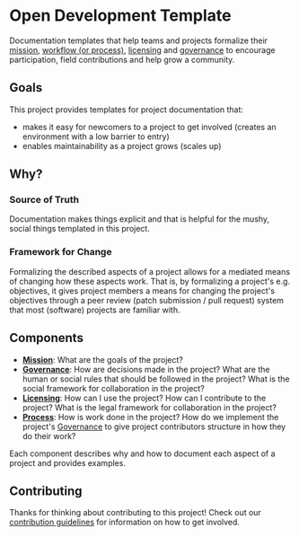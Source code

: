 # Open Development Template

Documentation templates that help teams and projects formalize their [mission](Mission.md),
[workflow (or process)](Process.md), [licensing](Licensing.md) and [governance](Governance.md)
to encourage participation, field contributions and help grow a community.

## Goals

This project provides templates for project documentation that:

- makes it easy for newcomers to a project to get involved (creates an environment
    with a low barrier to entry)
- enables maintainability as a project grows (scales up)

## Why?

### Source of Truth

Documentation makes things explicit and that is helpful for the mushy, social
things templated in this project.

### Framework for Change

Formalizing the described aspects of a project allows for a mediated means of
changing how these aspects work. That is, by formalizing a project's e.g.
objectives, it gives project members a means for changing the project's
objectives through a peer review (patch submission / pull request) system that
most (software) projects are familiar with.

## Components

- [**Mission**](Mission.md): What are the goals of the project?
- [**Governance**](Governance.md): How are decisions made in the project? What
    are the human or social rules that should be followed in the project? What
    is the social framework for collaboration in the project?
- [**Licensing**](Licensing.md): How can I use the project? How can I contribute
    to the project? What is the legal framework for collaboration in the project?
- [**Process**](Process.md): How is work done in the project? How do we implement
    the project's [Governance](Governance.md) to give project contributors structure
    in how they do their work?

Each component describes why and how to document each aspect of a project and
provides examples.

## Contributing

Thanks for thinking about contributing to this project! Check out our
[contribution guidelines](CONTRIBUTING.md) for information on how to get
involved.
